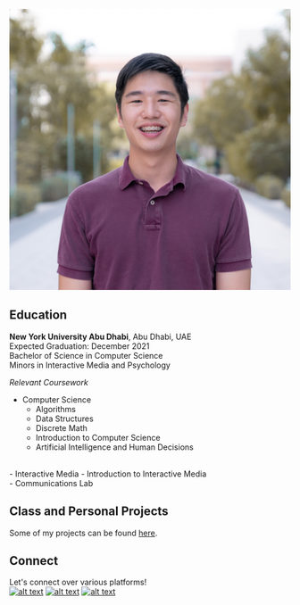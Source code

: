 ![Image of myself](photo.jpg)

## Education
**New York University Abu Dhabi**, Abu Dhabi, UAE <br />
Expected Graduation: December 2021 <br />
Bachelor of Science in Computer Science <br />
Minors in Interactive Media and Psychology <br />

*Relevant Coursework* <br />
- Computer Science <br />
  - Algorithms <br />
  - Data Structures <br />
  - Discrete Math <br />
  - Introduction to Computer Science <br />
  - Artificial Intelligence and Human Decisions <br />
<br />
- Interactive Media
  - Introduction to Interactive Media <br />
  - Communications Lab <br />

## Class and Personal Projects
Some of my projects can be found [here](https://gist.github.com/briankim113/6966eb37eac6d5bfd94648a9bf1ea965).

## Connect
Let's connect over various platforms!  
[![alt text][1.1]][1]
[![alt text][2.1]][2]
[![alt text][3.1]][3]

[1.1]: http://i.imgur.com/P3YfQoD.png
[2.1]: http://i.imgur.com/0o48UoR.png
[3.1]: https://images.app.goo.gl/yKNAHaYpxCenxsj68

[1]: http://www.facebook.com/briankim113
[2]: http://www.github.com/briankim113
[3]: https://www.linkedin.com/in/brian-kim-44a664198/
